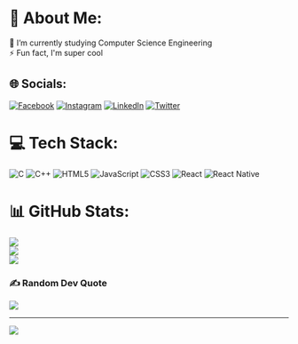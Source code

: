 # 💫 About Me:
🔭 I’m currently studying Computer Science Engineering<br>⚡ Fun fact, I'm super cool


## 🌐 Socials:
[![Facebook](https://img.shields.io/badge/Facebook-%231877F2.svg?logo=Facebook&logoColor=white)](https://facebook.com/Clenet03) [![Instagram](https://img.shields.io/badge/Instagram-%23E4405F.svg?logo=Instagram&logoColor=white)](https://instagram.com/Clenet03) [![LinkedIn](https://img.shields.io/badge/LinkedIn-%230077B5.svg?logo=linkedin&logoColor=white)](https://linkedin.com/in/Clenet03) [![Twitter](https://img.shields.io/badge/Twitter-%231DA1F2.svg?logo=Twitter&logoColor=white)](https://twitter.com/Clenet03) 

# 💻 Tech Stack:
![C](https://img.shields.io/badge/c-%2300599C.svg?style=for-the-badge&logo=c&logoColor=white) ![C++](https://img.shields.io/badge/c++-%2300599C.svg?style=for-the-badge&logo=c%2B%2B&logoColor=white) ![HTML5](https://img.shields.io/badge/html5-%23E34F26.svg?style=for-the-badge&logo=html5&logoColor=white) ![JavaScript](https://img.shields.io/badge/javascript-%23323330.svg?style=for-the-badge&logo=javascript&logoColor=%23F7DF1E) ![CSS3](https://img.shields.io/badge/css3-%231572B6.svg?style=for-the-badge&logo=css3&logoColor=white) ![React](https://img.shields.io/badge/react-%2320232a.svg?style=for-the-badge&logo=react&logoColor=%2361DAFB) ![React Native](https://img.shields.io/badge/react_native-%2320232a.svg?style=for-the-badge&logo=react&logoColor=%2361DAFB)
# 📊 GitHub Stats:
![](https://github-readme-stats.vercel.app/api?username=clenet03&theme=dark&hide_border=false&include_all_commits=false&count_private=false)<br/>
![](https://github-readme-streak-stats.herokuapp.com/?user=clenet03&theme=dark&hide_border=false)<br/>
![](https://github-readme-stats.vercel.app/api/top-langs/?username=clenet03&theme=dark&hide_border=false&include_all_commits=false&count_private=false&layout=compact)

### ✍️ Random Dev Quote
![](https://quotes-github-readme.vercel.app/api?type=horizontal&theme=radical)

---
[![](https://visitcount.itsvg.in/api?id=clenet03&icon=0&color=0)](https://visitcount.itsvg.in)

<!-- Proudly created with GPRM ( https://gprm.itsvg.in ) -->
